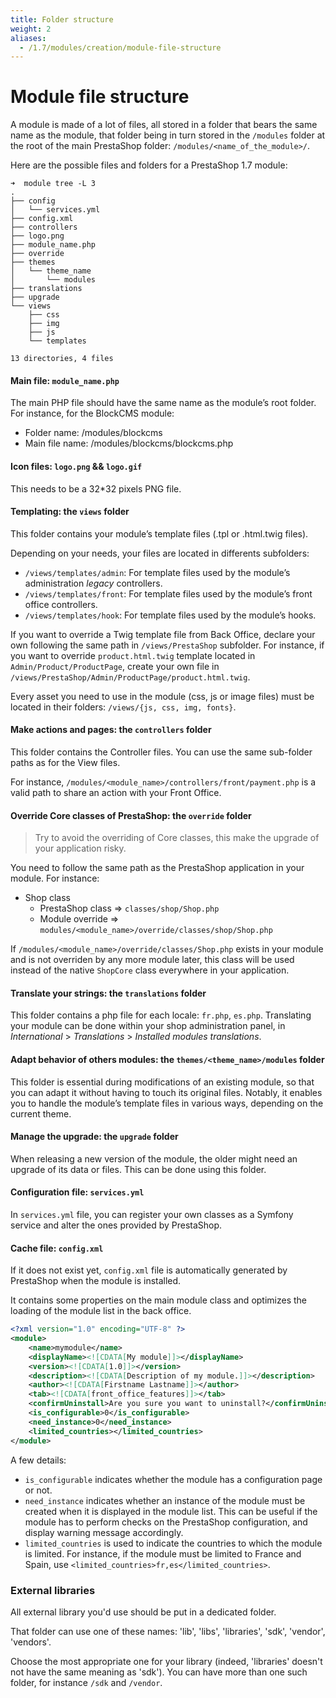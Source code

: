 ```yaml
---
title: Folder structure
weight: 2
aliases:
  - /1.7/modules/creation/module-file-structure
---
```


# Module file structure

A module is made of a lot of files, all stored in a folder that bears
the same name as the module, that folder being in turn stored in the
`/modules` folder at the root of the main PrestaShop folder:
`/modules/<name_of_the_module>/`.

Here are the possible files and folders for a PrestaShop 1.7 module:

```
➜  module tree -L 3
.
├── config
│   └── services.yml
├── config.xml
├── controllers
├── logo.png
├── module_name.php
├── override
├── themes
│   └── theme_name
│       └── modules
├── translations
├── upgrade
└── views
    ├── css
    ├── img
    ├── js
    └── templates

13 directories, 4 files
```

#### Main file: `module_name.php`

The main PHP file should have the same name as the module’s root folder. For instance, for the BlockCMS module:

* Folder name: /modules/blockcms
* Main file name: /modules/blockcms/blockcms.php

#### Icon files: `logo.png` && `logo.gif`

This needs to be a 32*32 pixels PNG file.

#### Templating: the `views` folder

This folder contains your module’s template files (.tpl or .html.twig files).

Depending on your needs, your files are located in differents subfolders:

* `/views/templates/admin`: For template files used by the module’s administration *legacy* controllers.
* `/views/templates/front`: For template files used by the module’s front office controllers.
* `/views/templates/hook`: For template files used by the module’s hooks.

If you want to override a Twig template file from Back Office, declare your own following the same path in
`/views/PrestaShop` subfolder. For instance, if you want to override `product.html.twig` template located in `Admin/Product/ProductPage`, create your own file in `/views/PrestaShop/Admin/ProductPage/product.html.twig`.

Every asset you need to use in the module (css, js or image files) must be located in their folders: `/views/{js, css, img, fonts}`.

#### Make actions and pages: the `controllers` folder

This folder contains the Controller files. You can use the same sub-folder paths as for the View files.

For instance, `/modules/<module_name>/controllers/front/payment.php` is a valid path to share an action with your Front Office.

#### Override Core classes of PrestaShop: the `override` folder

> Try to avoid the overriding of Core classes, this make the upgrade of your application risky.

You need to follow the same path as the PrestaShop application in your module. For instance:

* Shop class
  * PrestaShop class => `classes/shop/Shop.php`
  * Module override => `modules/<module_name>/override/classes/shop/Shop.php`

If `/modules/<module_name>/override/classes/Shop.php` exists in your module and is not overriden by any more module later, this class will be used instead of the native `ShopCore` class everywhere in your application.

#### Translate your strings: the `translations` folder

This folder contains a php file for each locale: `fr.php`, `es.php`.
Translating your module can be done within your shop administration panel, in *International* > *Translations* > *Installed modules translations*.

#### Adapt behavior of others modules: the `themes/<theme_name>/modules` folder

This folder is essential during modifications of an existing module, so that you can adapt it without having to touch its original files. Notably, it enables you to handle the module’s template files in various ways, depending on the current theme.

#### Manage the upgrade: the `upgrade` folder

When releasing a new version of the module, the older might need an upgrade of its data or files. This can be done using this folder.

#### Configuration file: `services.yml`

In `services.yml` file, you can register your own classes as a Symfony service and alter the ones provided by PrestaShop.

#### Cache file: `config.xml`

If it does not exist yet, `config.xml` file is automatically generated by PrestaShop when the module is installed.

It contains some properties on the main module class and optimizes the loading of the
module list in the back office.

```xml
<?xml version="1.0" encoding="UTF-8" ?>
<module>
    <name>mymodule</name>
    <displayName><![CDATA[My module]]></displayName>
    <version><![CDATA[1.0]]></version>
    <description><![CDATA[Description of my module.]]></description>
    <author><![CDATA[Firstname Lastname]]></author>
    <tab><![CDATA[front_office_features]]></tab>
    <confirmUninstall>Are you sure you want to uninstall?</confirmUninstall>
    <is_configurable>0</is_configurable>
    <need_instance>0</need_instance>
    <limited_countries></limited_countries>
</module>
```

A few details:

-   `is_configurable` indicates whether the module has a configuration
    page or not.
-   `need_instance` indicates whether an instance of the module must be
    created when it is displayed in the module list. This can be useful
    if the module has to perform checks on the PrestaShop configuration,
    and display warning message accordingly.
-   `limited_countries` is used to indicate the countries to which the
    module is limited. For instance, if the module must be limited to
    France and Spain, use
    `<limited_countries>fr,es</limited_countries>`.

### External libraries

All external library you'd use should be put in a dedicated folder.

That folder can use one of these names: 'lib', 'libs', 'libraries',
'sdk', 'vendor', 'vendors'.

Choose the most appropriate one for your library (indeed, 'libraries'
doesn't not have the same meaning as 'sdk'). You can have more than one
such folder, for instance `/sdk` and `/vendor`.
